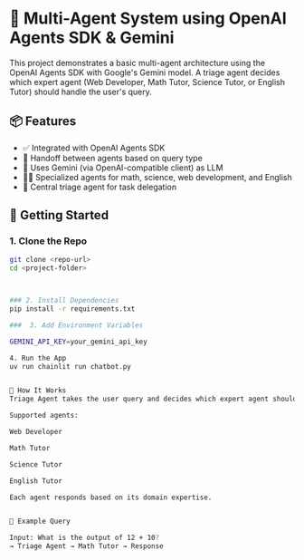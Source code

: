 # 🤖 Multi-Agent System using OpenAI Agents SDK & Gemini

This project demonstrates a basic multi-agent architecture using the OpenAI Agents SDK with Google's Gemini model. A triage agent decides which expert agent (Web Developer, Math Tutor, Science Tutor, or English Tutor) should handle the user's query.

## 📦 Features

- ✅ Integrated with OpenAI Agents SDK
- 🔁 Handoff between agents based on query type
- 🤖 Uses Gemini (via OpenAI-compatible client) as LLM
- 👨‍🏫 Specialized agents for math, science, web development, and English
- 🧠 Central triage agent for task delegation

## 🚀 Getting Started

### 1. Clone the Repo

```bash
git clone <repo-url>
cd <project-folder>



### 2. Install Dependencies
pip install -r requirements.txt

###  3. Add Environment Variables

GEMINI_API_KEY=your_gemini_api_key

4. Run the App
uv run chainlit run chatbot.py


🧠 How It Works
Triage Agent takes the user query and decides which expert agent should handle it.

Supported agents:

Web Developer

Math Tutor

Science Tutor

English Tutor

Each agent responds based on its domain expertise.


🧪 Example Query

Input: What is the output of 12 + 10?
→ Triage Agent → Math Tutor → Response